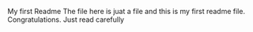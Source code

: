 My first Readme
The file here is juat a file and this is my first readme file. Congratulations.
Just read carefully
